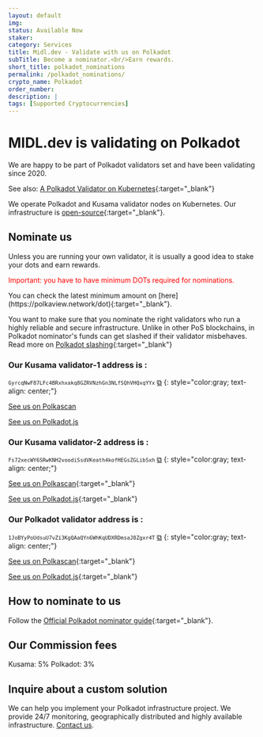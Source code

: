 ```yaml
---
layout: default
img: 
status: Available Now
staker: 
category: Services
title: Midl.dev - Validate with us on Polkadot
subTitle: Become a nominator.<br/>Earn rewards.
short_title: polkadot_nominations
permalink: /polkadot_nominations/
crypto_name: Polkadot
order_number: 
description: | 
tags: [Supported Cryptocurrencies]
---
```


# MIDL.dev is validating on Polkadot
<script src="{{ base.url | prepend: site.url }}/js/clipboard-polyfill.promise.js"></script>

We are happy to be part of Polkadot validators set and have been validating since 2020.

See also: [A Polkadot Validator on Kubernetes](https://medium.com/@midl.dev/a-polkadot-validator-on-kubernetes-3e694cb43841){:target="_blank"}

We operate Polkadot and Kusama validator nodes on Kubernetes. Our infrastructure is [open-source](https://github.com/midl-dev/polkadot-k8s){:target="_blank"}.

## Nominate us

Unless you are running your own validator, it is usually a good idea to stake your dots and earn rewards.

<p style='color:red;'>Important: you have to have minimum DOTs required for nominations.</p> You can check the latest minimum amount on [here](https://polkaview.network/dot){:target="_blank"}.

You want to make sure that you nominate the right validators who run a highly reliable and secure infrastructure. Unlike in other PoS blockchains, in Polkadot nominator's funds can get slashed if their validator misbehaves.
Read more on [Polkadot slashing](https://wiki.polkadot.network/docs/en/learn-staking#slashing){:target="_blank"}

### Our Kusama validator-1 address is :

<code style="font-size:75%;">GyrcqNwF87LFc4BRxhxakq8GZRVNzhGn3NLfSQhVHQxqYYx</code>  <a href="#!" onclick="clipboard.writeText('GyrcqNwF87LFc4BRxhxakq8GZRVNzhGn3NLfSQhVHQxqYYx');">⧉</a>
{: style="color:gray; text-align: center;"}

[See us on Polkascan](https://polkascan.io/pre/kusama/account/GyrcqNwF87LFc4BRxhxakq8GZRVNzhGn3NLfSQhVHQxqYYx)

[See us on Polkadot.js](https://polkadot.js.org/apps/#/staking/query/GyrcqNwF87LFc4BRxhxakq8GZRVNzhGn3NLfSQhVHQxqYYx)

### Our Kusama validator-2 address is :

<code style="font-size:75%;">Fs72xecWY6SRwKNH2voodiSsdVKeath4kofHEGsZGLibSxh</code>  <a href="#!" onclick="clipboard.writeText('Fs72xecWY6SRwKNH2voodiSsdVKeath4kofHEGsZGLibSxh');">⧉</a>
{: style="color:gray; text-align: center;"}

[See us on Polkascan](https://polkascan.io/pre/kusama/account/Fs72xecWY6SRwKNH2voodiSsdVKeath4kofHEGsZGLibSxh){:target="_blank"}

[See us on Polkadot.js](https://polkadot.js.org/apps/#/staking/query/Fs72xecWY6SRwKNH2voodiSsdVKeath4kofHEGsZGLibSxh){:target="_blank"}

### Our Polkadot validator address is :

<code style="font-size:75%;">1JoBYyPoUdsuU7vZi3KgQAaQYn6WhKqUDXRDmsaJ8Zgxr4T</code>  <a href="#!" onclick="clipboard.writeText('1JoBYyPoUdsuU7vZi3KgQAaQYn6WhKqUDXRDmsaJ8Zgxr4T');">⧉</a>
{: style="color:gray; text-align: center;"}

[See us on Polkascan](https://polkascan.io/pre/kusama/account/1JoBYyPoUdsuU7vZi3KgQAaQYn6WhKqUDXRDmsaJ8Zgxr4T){:target="_blank"}

[See us on Polkadot.js](https://polkadot.js.org/apps/#/staking/query/1JoBYyPoUdsuU7vZi3KgQAaQYn6WhKqUDXRDmsaJ8Zgxr4T){:target="_blank"}

## How to nominate to us

Follow the [Official Polkadot nominator guide](https://wiki.polkadot.network/docs/en/learn-nominator){:target="_blank"}.

## Our Commission fees

Kusama: 5%
Polkadot: 3%

## Inquire about a custom solution

We can help you implement your Polkadot infrastructure project. We provide 24/7 monitoring, geographically distributed and highly available infrastructure. [Contact us](mailto:hello@midl.dev).



